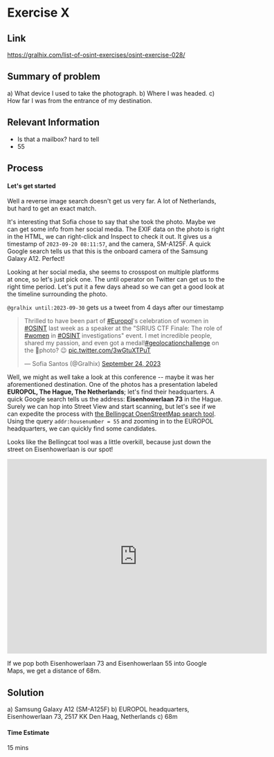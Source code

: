 # Exercise X

## Link
https://gralhix.com/list-of-osint-exercises/osint-exercise-028/

## Summary of problem

a) What device I used to take the photograph.
b) Where I was headed.
c) How far I was from the entrance of my destination.

## Relevant Information

- Is that a mailbox? hard to tell
- 55

 
## Process

#### Let's get started

Well a reverse image search doesn't get us very far. A lot of Netherlands, but hard to get an exact match. 

It's interesting that Sofia chose to say that she took the photo. Maybe we can get some info from her social media. The EXIF data on the photo is right in the HTML, we can right-click and Inspect to check it out. It gives us a timestamp of `2023-09-20 08:11:57`, and the camera, SM-A125F. A quick Google search tells us that this is the onboard camera of the Samsung Galaxy A12. Perfect!

 Looking at her social media, she seems to crosspost on multiple platforms at once, so let's just pick one. The until operator on Twitter can get us to the right time period. Let's put it a few days ahead so we can get a good look at the timeline surrounding the photo. 

`@gralhix until:2023-09-30`  gets us a tweet from 4 days after our timestamp

<blockquote class="twitter-tweet"><p lang="en" dir="ltr">Thrilled to have been part of <a href="https://twitter.com/hashtag/Europol?src=hash&amp;ref_src=twsrc%5Etfw">#Europol</a>&#39;s celebration of women in <a href="https://twitter.com/hashtag/OSINT?src=hash&amp;ref_src=twsrc%5Etfw">#OSINT</a> last week as a speaker at the &quot;SIRIUS CTF Finale: The role of <a href="https://twitter.com/hashtag/women?src=hash&amp;ref_src=twsrc%5Etfw">#women</a> in <a href="https://twitter.com/hashtag/OSINT?src=hash&amp;ref_src=twsrc%5Etfw">#OSINT</a> investigations&quot; event. I met incredible people, shared my passion, and even got a medal!<a href="https://twitter.com/hashtag/geolocationchallenge?src=hash&amp;ref_src=twsrc%5Etfw">#geolocationchallenge</a> on the 🏅photo? 😉 <a href="https://t.co/3wGtuXTPuT">pic.twitter.com/3wGtuXTPuT</a></p>&mdash; Sofia Santos (@Gralhix) <a href="https://twitter.com/Gralhix/status/1705952428468605325?ref_src=twsrc%5Etfw">September 24, 2023</a></blockquote> <script async src="https://platform.twitter.com/widgets.js" charset="utf-8"></script>

Well, we might as well take a look at this conference -- maybe it was her aforementioned destination. One of the photos has a presentation labeled **EUROPOL, The Hague, The Netherlands**; let's find their headquarters. A quick Google search tells us the address: **Eisenhowerlaan 73** in the Hague. Surely we can hop into Street View and start scanning, but let's see if we can expedite the process with [the Bellingcat OpenStreetMap search tool](https://osm-search.bellingcat.com/). Using the query `addr:housenumber = 55` and zooming in to the EUROPOL headquarters, we can quickly find some candidates.

Looks like the Bellingcat tool was a little overkill, because just down the street on Eisenhowerlaan is our spot! 
<iframe src="https://www.google.com/maps/embed?pb=!4v1720750326121!6m8!1m7!1sh-EcZjqvKSZmzZCd29axvA!2m2!1d52.09189464696814!2d4.279985095537934!3f109.17164122554686!4f-7.376570275768401!5f0.7820865974627469" width="600" height="450" style="border:0;" allowfullscreen="" loading="lazy" referrerpolicy="no-referrer-when-downgrade"></iframe>

If we pop both Eisenhowerlaan 73 and Eisenhowerlaan 55 into Google Maps, we get a distance of 68m.

## Solution

a) Samsung Galaxy A12 (SM-A125F)
b) EUROPOL headquarters, Eisenhowerlaan 73, 2517 KK Den Haag, Netherlands
c) 68m

#### Time Estimate
15 mins